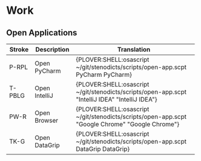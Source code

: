 # Work

## Open Applications

| Stroke | Description   | Translation                                                                                         |
|--------|---------------|-----------------------------------------------------------------------------------------------------|
| P-RPL  | Open PyCharm  | {PLOVER:SHELL:osascript ~/git/stenodicts/scripts/open-app.scpt PyCharm PyCharm}                     |
| T-PBLG | Open IntelliJ | {PLOVER:SHELL:osascript ~/git/stenodicts/scripts/open-app.scpt \"IntelliJ IDEA\" \"IntelliJ IDEA\"} |
| PW-R   | Open Browser  | {PLOVER:SHELL:osascript ~/git/stenodicts/scripts/open-app.scpt \"Google Chrome\" \"Google Chrome\"} |
| TK-G   | Open DataGrip | {PLOVER:SHELL:osascript ~/git/stenodicts/scripts/open-app.scpt DataGrip DataGrip}                   |

